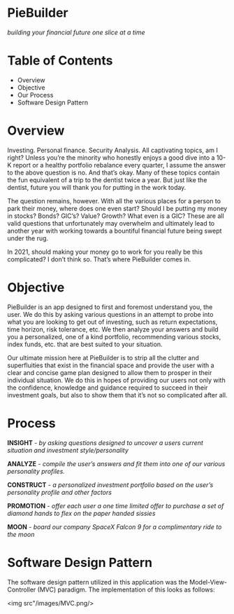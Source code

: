 # PieBuilder
*building your financial future one slice at a time*

# Table of Contents 
* Overview
* Objective
* Our Process
* Software Design Pattern 

# Overview

Investing. Personal finance. Security Analysis. All captivating topics, am I right? Unless you’re the minority who honestly enjoys a good dive into a 10-K report or a healthy portfolio rebalance every quarter, I assume the answer to the above question is no. And that’s okay. Many of these topics contain the fun equivalent of a trip to the dentist twice a year. But just like the dentist, future you will thank you for putting in the work today.

The question remains, however. With all the various places for a person to park their money, where does one even start? Should I be putting my money in stocks? Bonds? GIC’s? Value? Growth? What even is a GIC? These are all valid questions that unfortunately may overwhelm and ultimately lead to another year with working towards a bountiful financial future being swept under the rug. 

In 2021, should making your money go to work for you really be this complicated? I don’t think so. That’s where PieBuilder comes in.

# Objective

PieBuilder is an app designed to first and foremost understand you, the user. We do this by asking various questions in an attempt to probe into what you are looking to get out of investing, such as return expectations, time horizon, risk tolerance, etc. We then analyze your answers and build you a personalized, one of a kind portfolio, recommending various stocks, index funds, etc. that are best suited to your situation. 

Our ultimate mission here at PieBuilder is to strip all the clutter and superfluities that exist in the financial space and provide the user with a clear and concise game plan designed to allow them to prosper in their individual situation.  We do this in hopes of providing our users not only with the confidence, knowledge and guidance required to succeed in their investment goals, but also to show them that it’s not so complicated after all. 

# Process

**INSIGHT** - *by asking questions designed to uncover a users current situation and investment style/personality*

**ANALYZE** - *compile the user’s answers and fit them into one of our various personality profiles.*

**CONSTRUCT** - *a personalized investment portfolio based on the user’s personality profile and other factors*

**PROMOTION** - *offer each user a one time limited offer to purchase a set of diamond hands to flex on the paper handed sissies*

**MOON** - *board our company SpaceX Falcon 9 for a complimentary ride to the moon*

# Software Design Pattern

The software design pattern utilized in this application was the Model-View-Controller (MVC) paradigm. The implementation of this looks as follows:

<img src"/images/MVC.png/>





